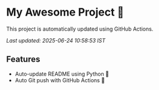 # My Awesome Project 🚀

This project is automatically updated using GitHub Actions.

_Last updated: 2025-06-24 10:58:53 IST_

## Features
- Auto-update README using Python 🐍
- Auto Git push with GitHub Actions 🤖
